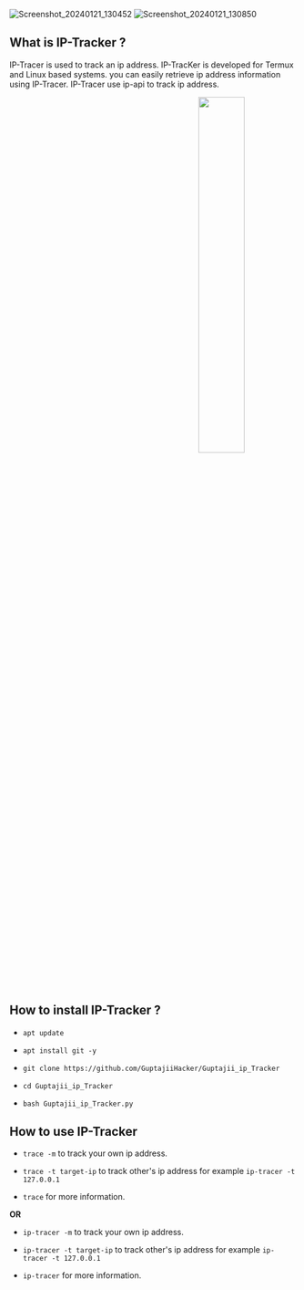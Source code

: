 ![Screenshot_20240121_130452](https://github.com/GuptajiiHacker/Guptajii_ip_Tracker/assets/155041576/be6bd682-4baf-4016-9b14-b82ab19e3c02)
![Screenshot_20240121_130850](https://github.com/GuptajiiHacker/Guptajii_ip_Tracker/assets/155041576/6c813f8b-c812-42d3-9a99-1ade94d183f6)
## What is IP-Tracker ?

IP-Tracer is used to track an ip address. IP-TracKer is developed for Termux and Linux based systems. you can easily retrieve ip address information using IP-Tracer. IP-Tracer use ip-api to track ip address.

<p align="center">
<img width="47%"![Screenshot_20240121_130452](https://github.com/GuptajiiHacker/Guptajii_ip_Tracker/assets/155041576/7a8dcc4c-5189-4188-8f0c-dc634c32d45d)
"/>
<img width="40%" src="![Screenshot_20240121_130850](https://github.com/GuptajiiHacker/Guptajii_ip_Tracker/assets/155041576/05a91a97-b7dd-453e-aed0-d4d1d1fc7ef9)
"/>
</p>

## How to install IP-Tracker ?

* `apt update`

* `apt install git -y`

* `git clone https://github.com/GuptajiiHacker/Guptajii_ip_Tracker`

* `cd Guptajii_ip_Tracker`

* `bash Guptajii_ip_Tracker.py`




## How to use IP-Tracker 

* `trace -m` to track your own ip address.

* `trace -t target-ip` to track other's ip address for example `ip-tracer -t 127.0.0.1`

* `trace` for more information.

**OR**

* `ip-tracer -m` to track your own ip address.

* `ip-tracer -t target-ip` to track other's ip address for example `ip-tracer -t 127.0.0.1`

* `ip-tracer` for more information.

